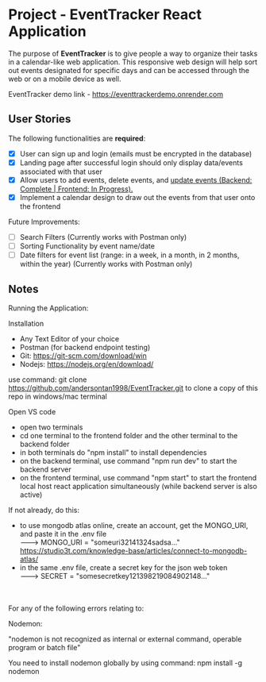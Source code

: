 # Project - EventTracker React Application

The purpose of **EventTracker** is to give people a way to organize their tasks in a calendar-like web application. This responsive web design will help sort out events designated for specific days and can be accessed through the web or on a mobile device as well.

EventTracker demo link - https://eventtrackerdemo.onrender.com


## User Stories

The following functionalities are **required**:

- [x] User can sign up and login (emails must be encrypted in the database)
- [x] Landing page after successful login should only display data/events associated with that user
- [x] Allow users to add events, delete events, and <ins>update events (Backend: Complete | Frontend: In Progress).</ins>
- [x] Implement a calendar design to draw out the events from that user onto the frontend

Future Improvements:
- [ ] Search Filters (Currently works with Postman only)
- [ ] Sorting Functionality by event name/date
- [ ] Date filters for event list (range: in a week, in a month, in 2 months, within the year) (Currently works with Postman only)

## Notes

Running the Application: 

Installation
- Any Text Editor of your choice
- Postman (for backend endpoint testing)
- Git: https://git-scm.com/download/win
- Nodejs: https://nodejs.org/en/download/

use command: git clone https://github.com/andersontan1998/EventTracker.git to clone a copy of this repo in windows/mac terminal

Open VS code
- open two terminals
- cd one terminal to the frontend folder and the other terminal to the backend folder
- in both terminals do "npm install" to install dependencies
- on the backend terminal, use command "npm run dev" to start the backend server
- on the frontend terminal, use command "npm start" to start the frontend local host react application simultaneously (while backend server is also active)

If not already, do this: 
- to use mongodb atlas online, create an account, get the MONGO_URI, and paste it in the .env file <br>
---> MONGO_URI = "someuri32141324sadsa..."
<br> https://studio3t.com/knowledge-base/articles/connect-to-mongodb-atlas/
- in the same .env file, create a secret key for the json web token <br>
---> SECRET = "somesecretkey121398219084902148..."

<br>
<br>
For any of the following errors relating to:

Nodemon: 

"nodemon is not recognized as internal or external command, operable program or batch file"

You need to install nodemon globally by using command: npm install -g nodemon



